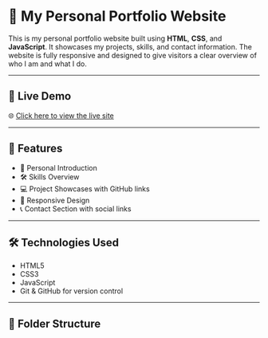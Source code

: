 # 💼 My Personal Portfolio Website

This is my personal portfolio website built using **HTML**, **CSS**, and **JavaScript**. It showcases my projects, skills, and contact information. The website is fully responsive and designed to give visitors a clear overview of who I am and what I do.

---

## 🚀 Live Demo

🌐 [Click here to view the live site](https://shiv21052004.github.io/myportfolio/)

---

## 📌 Features

- 👤 Personal Introduction
- 🛠️ Skills Overview
- 💻 Project Showcases with GitHub links
- 📱 Responsive Design
- 📞 Contact Section with social links

---

## 🛠️ Technologies Used

- HTML5
- CSS3
- JavaScript
- Git & GitHub for version control

---

## 📂 Folder Structure

